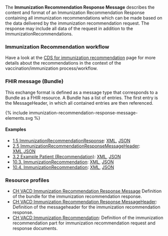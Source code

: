 The **Immunization Recommendation Response Message** describes the content and format of an Immunization Recommendation Response 
containing all immunization recommendations which can be made based on the data delivered by the immunization recommendation request.
The response may include all data of the request in addition to the ImmunizationRecommendations.


### Immunization Recommendation workflow
Have a look at the [CDS for immunization recommendation](CDS-immunization-recommendation.html) page for more details about 
the recommendations in the context of the vaccination/immunization process/workflow.


### FHIR message (Bundle)
This exchange format is defined as a message type that corresponds to a Bundle as a FHIR resource. 
A Bundle has a list of entries. The first entry is the MessageHeader, in which all contained entries are then referenced.

{% include immunization-recommendation-response-message-elements.svg %}


#### Examples
* [1.5 ImmunizationRecommendationResponse](Bundle-1-5-ImmunizationRecommendationResponse.html): [XML](Bundle-1-5-ImmunizationRecommendationResponse.xml), [JSON](Bundle-1-5-ImmunizationRecommendationResponse.json)
* [2.5 ImmunizationRecommendationResponseMessageHeader](MessageHeader-2-5-ImmunizationRecommendationResponseMessageHeader.html): [XML](MessageHeader-2-5-ImmunizationRecommendationResponseMessageHeader.xml),[JSON](MessageHeader-2-5-ImmunizationRecommendationResponseMessageHeader.json)
* [3.2 Example Patient (Recommendation)](Patient-3-2-Patient.html): [XML](Patient-3-2-Patient.xml), [JSON](Patient-3-2-Patient.json)
* [10.3. ImmunizationRecommendation](ImmunizationRecommendation-10-3-ImmunizationRecommendation.html): [XML](ImmunizationRecommendation-10-3-ImmunizationRecommendation.xml), [JSON](ImmunizationRecommendation-10-3-ImmunizationRecommendation.json)
* [10.4. ImmunizationRecommendation](ImmunizationRecommendation-10-4-ImmunizationRecommendation.html): [XML](ImmunizationRecommendation-10-4-ImmunizationRecommendation.xml), [JSON](ImmunizationRecommendation-10-4-ImmunizationRecommendation.json)



### Resource profiles
* [CH VACD Immunization Recommendation Response Message](StructureDefinition-ch-vacd-recommendation-response-message.html) Definition of the bundle for the immunization recommendation response.
* [CH VACD Immunization Recommendation Response MessageHeader](StructureDefinition-ch-vacd-recommendation-response-messageheader.html): Definition of the messageheader for the immunization recommendation response.
* [CH VACD Immunization Recommendation](StructureDefinition-ch-vacd-immunization-recommendation.html): Definition of the immunization recommendation part for immunization recommendation request and response documents.
